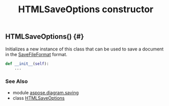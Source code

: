 ﻿---
title: HTMLSaveOptions constructor
second_title: Aspose.Diagram for Python via .NET API References
description: 
type: docs
weight: 10
url: /python-net/aspose.diagram.saving/htmlsaveoptions/__init__/
is_root: false
---

## HTMLSaveOptions() {#}

Initializes a new instance of this class that can be used to save a document in the [SaveFileFormat](/diagram/python-net/aspose.diagram/savefileformat) format.



```python
def __init__(self):
    ...
```





### See Also
* module [aspose.diagram.saving](../../)
* class [HTMLSaveOptions](/diagram/python-net/aspose.diagram.saving/htmlsaveoptions)
